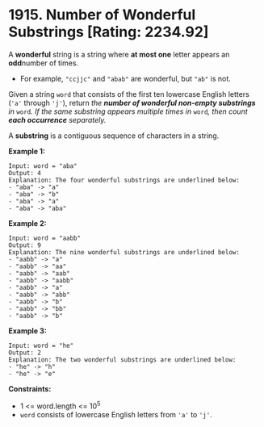 # 1915. Number of Wonderful Substrings [Rating: 2234.92]

A **wonderful** string is a string where **at most one** letter appears an **odd**number of times.

- For example, `"ccjjc"` and `"abab"` are wonderful, but `"ab"` is not.

Given a string `word` that consists of the first ten lowercase English letters (`'a'` through `'j'`), return *the **number of wonderful non-empty substrings** in* `word`*. If the same substring appears multiple times in* `word`*, then count **each occurrence** separately.*

A **substring** is a contiguous sequence of characters in a string.

 

**Example 1:**

```
Input: word = "aba"
Output: 4
Explanation: The four wonderful substrings are underlined below:
- "aba" -> "a"
- "aba" -> "b"
- "aba" -> "a"
- "aba" -> "aba"
```

**Example 2:**

```
Input: word = "aabb"
Output: 9
Explanation: The nine wonderful substrings are underlined below:
- "aabb" -> "a"
- "aabb" -> "aa"
- "aabb" -> "aab"
- "aabb" -> "aabb"
- "aabb" -> "a"
- "aabb" -> "abb"
- "aabb" -> "b"
- "aabb" -> "bb"
- "aabb" -> "b"
```

**Example 3:**

```
Input: word = "he"
Output: 2
Explanation: The two wonderful substrings are underlined below:
- "he" -> "h"
- "he" -> "e"
```

 

**Constraints:**

- 1 <= word.length <= 10<sup>5</sup>
- `word` consists of lowercase English letters from `'a'` to `'j'`.